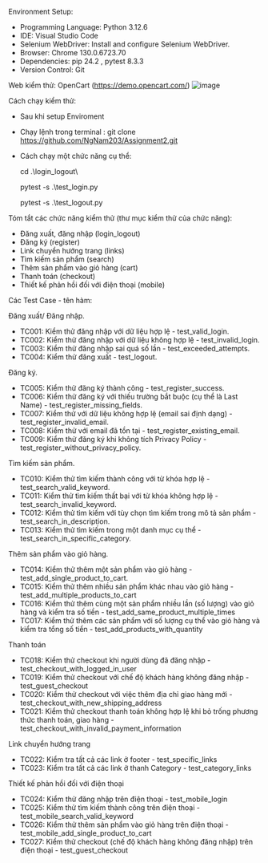 Environment Setup:
+ Programming Language: Python 3.12.6
+ IDE: Visual Studio Code
+ Selenium WebDriver: Install and configure Selenium WebDriver.
+ Browser: Chrome 130.0.6723.70
+ Dependencies: pip 24.2 , pytest 8.3.3
+ Version Control: Git

Web kiểm thử:
OpenCart (https://demo.opencart.com/)
![image](https://github.com/user-attachments/assets/a345dc62-9efa-43dd-bdf6-4b90754f57c1)


Cách chạy kiểm thử:
+ Sau khi setup Enviroment
+ Chạy lệnh trong terminal : git clone https://github.com/NgNam203/Assignment2.git
+ Cách chạy một chức năng cụ thể:
  
  cd .\login_logout\
  
  pytest -s .\test_login.py
  
  pytest -s .\test_logout.py

Tóm tắt các chức năng kiểm thử (thư mục kiểm thử của chức năng):
+ Đăng xuất, đăng nhập (login_logout)
+ Đăng ký (register)
+ Link chuyển hướng trang (links)
+ Tìm kiếm sản phẩm (search)
+ Thêm sản phẩm vào giỏ hàng (cart)
+ Thanh toán (checkout)
+ Thiết kế phản hồi đối với điện thoại (mobile)



Các Test Case - tên hàm:

 Đăng xuất/ Đăng nhập.
 
- TC001: Kiểm thử đăng nhập với dữ liệu hợp lệ - test_valid_login.
- TC002: Kiểm thử đăng nhập với dữ liệu không hợp lệ - test_invalid_login.
- TC003: Kiểm thử đăng nhập sai quá số lần - test_exceeded_attempts.
- TC004: Kiểm thử đăng xuất - test_logout.

Đăng ký.

- TC005: Kiểm thử đăng ký thành công - test_register_success.
- TC006: Kiểm thử đăng ký với thiếu trường bắt buộc (cụ thể là Last Name) - test_register_missing_fields.
- TC007: Kiểm thử với dữ liệu không hợp lệ (email sai định dạng) - test_register_invalid_email.
- TC008: Kiểm thử với email đã tồn tại - test_register_existing_email.
- TC009: Kiểm thử đăng ký khi không tích Privacy Policy - test_register_without_privacy_policy.

Tìm kiếm sản phẩm.

- TC010: Kiểm thử tìm kiếm thành công với từ khóa hợp lệ - test_search_valid_keyword.
- TC011: Kiểm thử tìm kiếm thất bại với từ khóa không hợp lệ - test_search_invalid_keyword.
- TC012: Kiểm thử tìm kiếm với tùy chọn tìm kiếm trong mô tả sản phẩm - test_search_in_description.
- TC013: Kiểm thử tìm kiếm trong một danh mục cụ thể - test_search_in_specific_category.

Thêm sản phẩm vào giỏ hàng.

- TC014: Kiểm thử thêm một sản phẩm vào giỏ hàng - test_add_single_product_to_cart.
- TC015: Kiểm thử thêm nhiều sản phẩm khác nhau vào giỏ hàng - test_add_multiple_products_to_cart
- TC016: Kiểm thử thêm cùng một sản phẩm nhiều lần (số lượng) vào giỏ hàng và kiểm tra số tiền - test_add_same_product_multiple_times
- TC017: Kiểm thử thêm các sản phẩm với số lượng cụ thể vào giỏ hàng và kiểm tra tổng số tiền - test_add_products_with_quantity

Thanh toán

- TC018: Kiểm thử checkout khi người dùng đã đăng nhập - test_checkout_with_logged_in_user
- TC019: Kiểm thử checkout với chế độ khách hàng không đăng nhập - test_guest_checkout
- TC020: Kiểm thử checkout với việc thêm địa chỉ giao hàng mới - test_checkout_with_new_shipping_address
- TC021: Kiểm thử checkout thanh toán không hợp lệ khi bỏ trống phương thức thanh toán, giao hàng - test_checkout_with_invalid_payment_information

Link chuyển hướng trang

- TC022: Kiểm tra tất cả các link ở footer - test_specific_links
- TC023: Kiểm tra tất cả các link ở thanh Category - test_category_links

Thiết kế phản hồi đối với điện thoại

- TC024: Kiểm thử đăng nhập trên điện thoại - test_mobile_login
- TC025: Kiểm thử tìm kiếm thành công trên điện thoại - test_mobile_search_valid_keyword
- TC026: Kiểm thử thêm sản phẩm vào giỏ hàng trên điện thoại - test_mobile_add_single_product_to_cart
- TC027: Kiểm thử checkout (chế độ khách hàng không đăng nhập) trên điện thoại - test_guest_checkout


